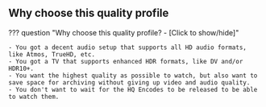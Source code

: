 ## Why choose this quality profile

??? question "Why choose this quality profile? - [Click to show/hide]"

    - You got a decent audio setup that supports all HD audio formats, like Atmos, TrueHD, etc.
    - You got a TV that supports enhanced HDR formats, like DV and/or HDR10+.
    - You want the highest quality as possible to watch, but also want to save space for archiving without giving up video and audio quality.
    - You don't want to wait for the HQ Encodes to be released to be able to watch them.
